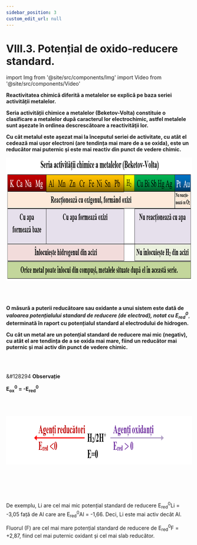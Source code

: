 ```yaml
---
sidebar_position: 3
custom_edit_url: null
---
```


# VIII.3. Potențial de oxido-reducere standard.


import Img from '@site/src/components/Img'
import Video from '@site/src/components/Video'


<div class="alert alert--primary" role="alert">


**Reactivitatea chimică diferită a metalelor se explică pe baza seriei activității metalelor.**

**Seria activității chimice a metalelor (Beketov-Volta) constituie o clasificare a metalelor după caracterul lor electrochimic, astfel metalele sunt așezate în ordinea descrescătoare a reactivităţii lor.**

**Cu cât metalul este așezat mai la începutul seriei de activitate, cu atât el cedează mai ușor electroni (are tendința mai mare de a se oxida), este un reducător mai puternic și este mai reactiv din punct de vedere chimic.**



<Img className="img-responsive4" src="chimie/clasa12/capitolul8/VIII-3-potential-de-oxido-reducere-standard-poza1-seria-activitatii-chimice-a-metalelor-beketov-volta.png" width="1000" height="334" lazy={false} />




</div>


<br></br>


<div class="alert alert--primary" role="alert">

**O măsură a puterii reducătoare sau oxidante a unui sistem este dată de** ***valoarea potențialului standard de reducere (de electrod), notat cu E<sub>red</sub><sup>0</sup>***, **determinată în raport cu potențialul standard al electrodului de hidrogen.**

**Cu cât un metal are un potențial standard de reducere mai mic (negativ), cu atât el are tendința de a se oxida mai mare, fiind un reducător mai puternic și mai activ din punct de vedere chimic.**



</div>



<br></br>


<div class="alert alert--secondary" role="alert">

&#128294 **Observație**

**E<sub>ox</sub><sup>0</sup> = -E<sub>red</sub><sup>0</sup>**



</div>



<br></br>



<div class="alert alert--primary" role="alert">



<Img className="img-responsive4" src="chimie/clasa12/capitolul8/VIII-3-potential-de-oxido-reducere-standard-poza2-agenti-oxidanti-si-agenti-reducatori.png" width="1000" height="132" lazy={false} />

<br></br>
<br></br>

De exemplu, Li are cel mai mic potențial standard de reducere E<sub>red</sub><sup>0</sup>Li = -3,05 față de Al care are E<sub>red</sub><sup>0</sup>Al = -1,66. Deci, Li este mai activ decât Al. 

Fluorul (F) are cel mai mare potențial standard de reducere de E<sub>red</sub><sup>0</sup>F = +2,87, fiind cel mai puternic oxidant și cel mai slab reducător.




</div>

